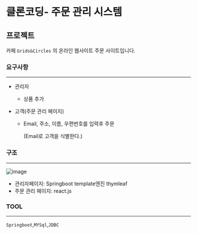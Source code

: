 # 클론코딩- 주문 관리 시스템

## 프로젝트

카페 `Grids&Circles` 의 온라인 웹사이트 주문 사이트입니다.

### 요구사항

---

- 관리자

  + 상품 추가 

- 고객(주문 관리 페이지)


  + Email, 주소, 이름, 우편번호를 입력후 주문

    (Email로 고객을 식별한다.)

  

### 구조

---


![image](https://user-images.githubusercontent.com/76997939/135279505-82442fbd-6a2d-4ca7-88cb-07f65a5f7f4b.png)

- 관리자페이지: Springboot template엔진 thymleaf
- 주문 관리 페이지: react.js


### TOOL

---

`Springboot`,`MYSql`,`JDBC` 
